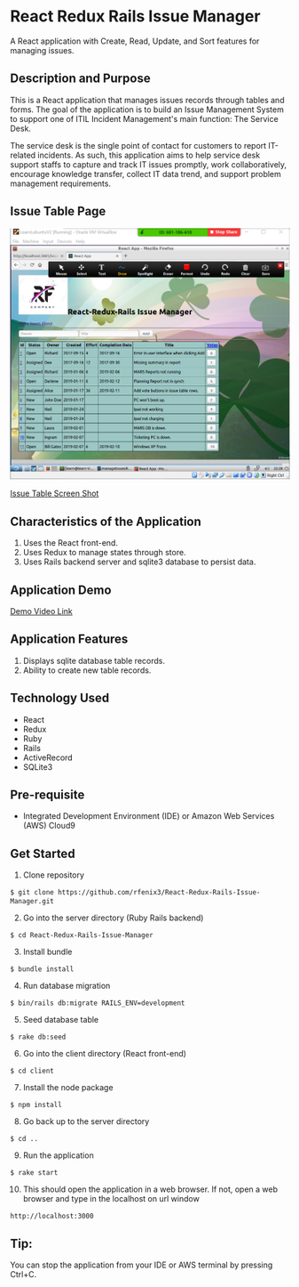 # React Redux Rails Issue Manager
A React application with Create, Read, Update, and Sort features for managing issues.

## Description and Purpose
This is a React application that manages issues records through tables and forms. The goal of the application is to build an Issue Management System to support one of ITIL Incident Management's main function: The Service Desk. 

The service desk is the single point of contact for customers to report IT-related incidents. As such, this application aims to help service desk support staffs to capture and track IT issues promptly, work collaboratively, encourage knowledge transfer, collect IT data trend, and support problem management requirements.

## Issue Table Page
![Issue Table screen shot](https://github.com/rfenix3/React-Redux-Rails-Issue-Manager/blob/master/app/assets/images/RFenix_React_Redux.png)      

[Issue Table Screen Shot](https://drive.google.com/file/d/1ZWKuPTdhmA_zXLVnI7OWmGHOZSCcZ031/view?usp=sharing)

## Characteristics of the Application
1. Uses the React front-end.
2. Uses Redux to manage states through store.
3. Uses Rails backend server and sqlite3 database to persist data.

## Application Demo
[Demo Video Link](https://drive.google.com/file/d/1aV7mLNqF093UsDCRKihIVu1AbpNlr6qz/view?usp=sharing)

## Application Features
1. Displays sqlite database table records.
2. Ability to create new table records.

## Technology Used
* React
* Redux
* Ruby
* Rails
* ActiveRecord
* SQLite3

## Pre-requisite
* Integrated Development Environment (IDE) or Amazon Web Services (AWS) Cloud9

## Get Started
1. Clone repository
```
$ git clone https://github.com/rfenix3/React-Redux-Rails-Issue-Manager.git
```
2. Go into the server directory (Ruby Rails backend)
```
$ cd React-Redux-Rails-Issue-Manager
```
3. Install bundle
```
$ bundle install
```
4. Run database migration
```
$ bin/rails db:migrate RAILS_ENV=development
```
5. Seed database table
```
$ rake db:seed
```
6. Go into the client directory (React front-end)
```
$ cd client
```
7. Install the node package
```
$ npm install
```
8. Go back up to the server directory
```
$ cd ..
```
9. Run the application
```
$ rake start
```
10. This should open the application in a web browser. If not, open a web browser and type in the localhost on url window
```
http://localhost:3000
```

## Tip:
You can stop the application from your IDE or AWS terminal by pressing Ctrl+C.
